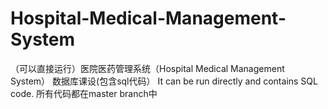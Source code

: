 # Hospital-Medical-Management-System
（可以直接运行）医院医药管理系统（Hospital Medical Management System）
数据库课设(包含sql代码）
It can be run directly and contains SQL code.
所有代码都在master branch中
